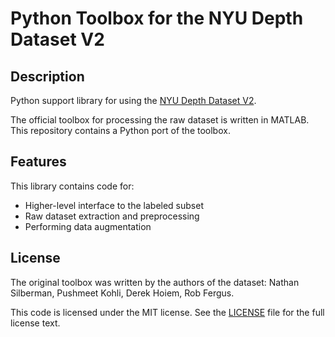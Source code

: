 # Python Toolbox for the NYU Depth Dataset V2

## Description

Python support library for using the [NYU Depth Dataset V2][nyuv2].

The official toolbox for processing the raw dataset is written in MATLAB.
This repository contains a Python port of the toolbox.

[nyuv2]: https://cs.nyu.edu/~silberman/datasets/nyu_depth_v2.html

## Features

This library contains code for:

- Higher-level interface to the labeled subset
- Raw dataset extraction and preprocessing
- Performing data augmentation

## License

The original toolbox was written by the authors of the dataset:
Nathan Silberman, Pushmeet Kohli, Derek Hoiem, Rob Fergus.

This code is licensed under the MIT license.
See the [LICENSE](LICENSE.txt) file for the full license text.
